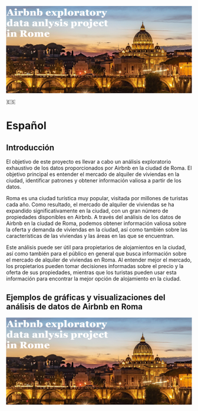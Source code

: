 <img src="image/front_page.PNG" style="display: block; margin: auto;">

:es:

# Español

## Introducción

El objetivo de este proyecto es llevar a cabo un análisis exploratorio exhaustivo de los datos proporcionados por Airbnb en la ciudad de Roma. El objetivo principal es entender el mercado de alquiler de viviendas en la ciudad, identificar patrones y obtener información valiosa a partir de los datos.

Roma es una ciudad turística muy popular, visitada por millones de turistas cada año. Como resultado, el mercado de alquiler de viviendas se ha expandido significativamente en la ciudad, con un gran número de propiedades disponibles en Airbnb. A través del análisis de los datos de Airbnb en la ciudad de Roma, podemos obtener información valiosa sobre la oferta y demanda de viviendas en la ciudad, así como también sobre las características de las viviendas y las áreas en las que se encuentran.

Este análisis puede ser útil para propietarios de alojamientos en la ciudad, así como también para el público en general que busca información sobre el mercado de alquiler de viviendas en Roma. Al entender mejor el mercado, los propietarios pueden tomar decisiones informadas sobre el precio y la oferta de sus propiedades, mientras que los turistas pueden usar esta información para encontrar la mejor opción de alojamiento en la ciudad.

## Ejemplos de gráficas y visualizaciones del análisis de datos de Airbnb en Roma


<img src="image/front_page.PNG" style="display: block; margin: auto;">

